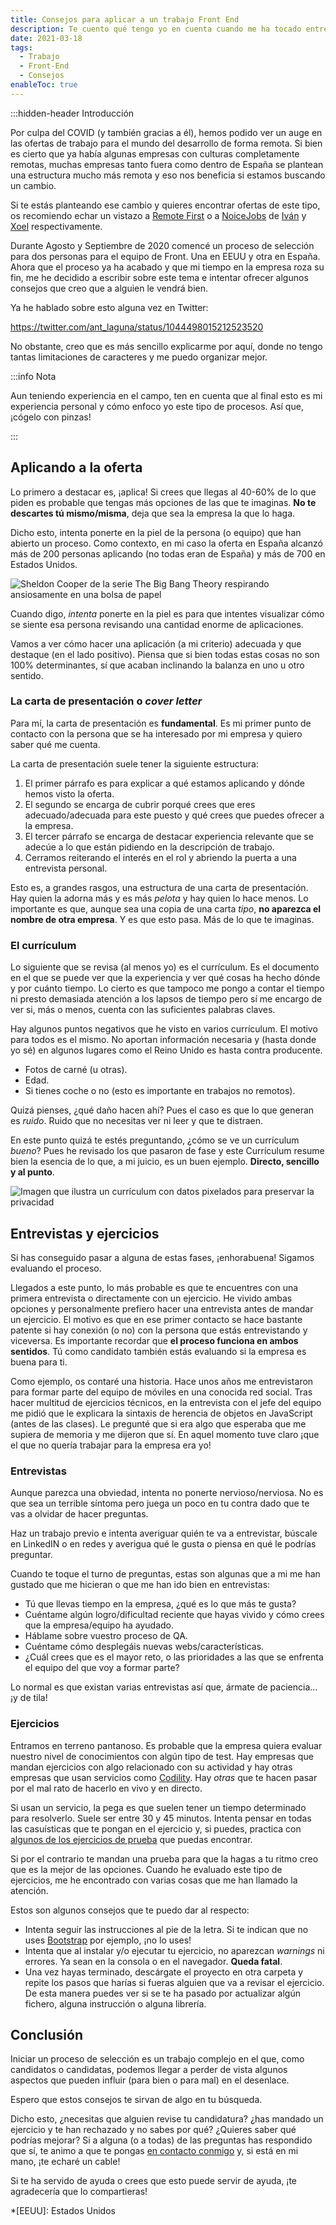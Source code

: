 ```yaml
---
title: Consejos para aplicar a un trabajo Front End
description: Te cuento qué tengo yo en cuenta cuando me ha tocado entrevistar a gente que busca trabajo como Front End developer.
date: 2021-03-18
tags:
  - Trabajo
  - Front-End
  - Consejos
enableToc: true
---
```


:::hidden-header Introducción

Por culpa del COVID (y también gracias a él), hemos podido ver un auge en las ofertas de trabajo para el mundo del desarrollo de forma remota. Si bien es cierto que ya había algunas empresas con culturas completamente remotas, muchas empresas tanto fuera como dentro de España se plantean una estructura mucho más remota y eso nos beneficia si estamos buscando un cambio.

Si te estás planteando ese cambio y quieres encontrar ofertas de este tipo, os recomiendo echar un vistazo a [Remote First](https://remotefirst.digital/) o a [NoiceJobs](https://t.me/NoiceJobs) de [Iván](https://twitter.com/Dividivan) y [Xoel](https://twitter.com/xoelipedes) respectivamente.

Durante Agosto y Septiembre de 2020 comencé un proceso de selección para dos personas para el equipo de Front. Una en EEUU y otra en España.
Ahora que el proceso ya ha acabado y que mi tiempo en la empresa roza su fin, me he decidido a escribir sobre este tema e intentar ofrecer algunos consejos que creo que a alguien le vendrá bien.

Ya he hablado sobre esto alguna vez en Twitter:

https://twitter.com/ant_laguna/status/1044498015212523520

No obstante, creo que es más sencillo explicarme por aquí, donde no tengo tantas limitaciones de caracteres y me puedo organizar mejor.

:::info Nota

Aun teniendo experiencia en el campo, ten en cuenta que al final esto es mi experiencia personal y cómo enfoco yo este tipo de procesos. Así que, ¡cógelo con pinzas!

:::

## Aplicando a la oferta

Lo primero a destacar es, ¡aplica! Si crees que llegas al 40-60% de lo que piden es probable que tengas más opciones de las que te imaginas. **No te descartes tú mismo/misma**, deja que sea la empresa la que lo haga.

Dicho esto, intenta ponerte en la piel de la persona (o equipo) que han abierto un proceso.
Como contexto, en mi caso la oferta en España alcanzó más de 200 personas aplicando (no todas eran de España) y más de 700 en Estados Unidos.

![Sheldon Cooper de la serie The Big Bang Theory respirando ansiosamente en una bolsa de papel](/img/posts/sheldon-bag.gif "_El horror_")

Cuando digo, *intenta* ponerte en la piel es para que intentes visualizar cómo se siente esa persona revisando una cantidad enorme de aplicaciones.

Vamos a ver cómo hacer una aplicación (a mi criterio) adecuada y que destaque (en el lado positivo). Piensa que si bien todas estas cosas no son 100% determinantes, sí que acaban inclinando la balanza en uno u otro sentido.

### La carta de presentación o _cover letter_

Para mí, la carta de presentación es **fundamental**. Es mi primer punto de contacto con la persona que se ha interesado por mi empresa y quiero saber qué me cuenta.

La carta de presentación suele tener la siguiente estructura:

1. El primer párrafo es para explicar a qué estamos aplicando y dónde hemos visto la oferta.
2. El segundo se encarga de cubrir porqué crees que eres adecuado/adecuada para este puesto y qué crees que puedes ofrecer a la empresa.
3. El tercer párrafo se encarga de destacar experiencia relevante que se adecúe a lo que están pidiendo en la descripción de trabajo.
4. Cerramos reiterando el interés en el rol y abriendo la puerta a una entrevista personal.

Esto es, a grandes rasgos, una estructura de una carta de presentación. Hay quien la adorna más y es más *pelota* y hay quien lo hace menos. Lo importante es que, aunque sea una copia de una carta *tipo*, **no aparezca el nombre de otra empresa**.
Y es que esto pasa. Más de lo que te imaginas.

### El currículum

Lo siguiente que se revisa (al menos yo) es el currículum. Es el documento en el que se puede ver que la experiencia y ver qué cosas ha hecho dónde y por cuánto tiempo.
Lo cierto es que tampoco me pongo a contar el tiempo ni presto demasiada atención a los lapsos de tiempo pero sí me encargo de ver si, más o menos, cuenta con las suficientes palabras claves.

Hay algunos puntos negativos que he visto en varios currículum. El motivo para todos es el mismo. No aportan información necesaria y (hasta donde yo sé) en algunos lugares como el Reino Unido es hasta contra producente.

* Fotos de carné (u otras).
* Edad.
* Si tienes coche o no (esto es importante en trabajos no remotos).

Quizá pienses, ¿qué daño hacen ahí? Pues el caso es que lo que generan es *ruido*. Ruido que no necesitas ver ni leer y que te distraen.

En este punto quizá te estés preguntando, ¿cómo se ve un currículum *bueno*?
Pues he revisado los que pasaron de fase y este Currículum resume bien la esencia de lo que, a mi juicio, es un buen ejemplo. **Directo, sencillo y al punto**.

![Imagen que ilustra un currículum con datos pixelados para preservar la privacidad](/img/posts/curriculum-modelo.png "_Ejemplo de Currículum (con permiso cedido)_")

## Entrevistas y ejercicios

Si has conseguido pasar a alguna de estas fases, ¡enhorabuena! Sigamos evaluando el proceso.

Llegados a este punto, lo más probable es que te encuentres con una primera entrevista o directamente con un ejercicio. He vivido ambas opciones y personalmente prefiero hacer una entrevista antes de mandar un ejercicio. El motivo es que en ese primer contacto se hace bastante patente si hay conexión (o no) con la persona que estás entrevistando y viceversa. Es importante recordar que **el proceso funciona en ambos sentidos**. Tú como candidato también estás evaluando si la empresa es buena para ti.

Como ejemplo, os contaré una historia. Hace unos años me entrevistaron para formar parte del equipo de móviles en una conocida red social. Tras hacer multitud de ejercicios técnicos, en la entrevista con el jefe del equipo me pidió que le explicara la sintaxis de herencia de objetos en JavaScript (antes de las clases). Le pregunté que si era algo que esperaba que me supiera de memoria y me dijeron que sí. En aquel momento tuve claro ¡que el que no quería trabajar para la empresa era yo!

### Entrevistas

Aunque parezca una obviedad, intenta no ponerte nervioso/nerviosa. No es que sea un terrible síntoma pero juega un poco en tu contra dado que te vas a olvidar de hacer preguntas.

Haz un trabajo previo e intenta averiguar quién te va a entrevistar, búscale en LinkedIN o en redes y averigua qué le gusta o piensa en qué le podrías preguntar.

Cuando te toque el turno de preguntas, estas son algunas que a mi me han gustado que me hicieran o que me han ido bien en entrevistas:

* Tú que llevas tiempo en la empresa, ¿qué es lo que más te gusta?
* Cuéntame algún logro/dificultad reciente que hayas vivido y cómo crees que la empresa/equipo ha ayudado.
* Háblame sobre vuestro proceso de QA.
* Cuéntame cómo desplegáis nuevas webs/características.
* ¿Cuál crees que es el mayor reto, o las prioridades a las que se enfrenta el equipo del que voy a formar parte?

Lo normal es que existan varias entrevistas así que, ármate de paciencia... ¡y de tila!

### Ejercicios

Entramos en terreno pantanoso. Es probable que la empresa quiera evaluar nuestro nivel de conocimientos con algún tipo de test. Hay empresas que mandan ejercicios con algo relacionado con su actividad y hay otras empresas que usan servicios como [Codility](https://www.codility.com/). Hay *otras* que te hacen pasar por el mal rato de hacerlo en vivo y en directo.

Si usan un servicio, la pega es que suelen tener un tiempo determinado para resolverlo. Suele ser entre 30 y 45 minutos. Intenta pensar en todas las casuísticas que te pongan en el ejercicio y, si puedes, practica con [algunos de los ejercicios de prueba](https://app.codility.com/demo/take-sample-test/) que puedas encontrar.

Si por el contrario te mandan una prueba para que la hagas a tu ritmo creo que es la mejor de las opciones.
Cuando he evaluado este tipo de ejercicios, me he encontrado con varias cosas que me han llamado la atención.

Estos son algunos consejos que te puedo dar al respecto:

* Intenta seguir las instrucciones al pie de la letra. Si te indican que no uses [Bootstrap](https://getbootstrap.com/) por ejemplo, ¡no lo uses!
* Intenta que al instalar y/o ejecutar tu ejercicio, no aparezcan *warnings* ni errores. Ya sean en la consola o en el navegador. **Queda fatal**.
* Una vez hayas terminado, descárgate el proyecto en otra carpeta y repite los pasos que harías si fueras alguien que va a revisar el ejercicio. De esta manera puedes ver si se te ha pasado por actualizar algún fichero, alguna instrucción o alguna librería.

## Conclusión

Iniciar un proceso de selección es un trabajo complejo en el que, como candidatos o candidatas, podemos llegar a perder de vista algunos aspectos que pueden influir (para bien o para mal) en el desenlace.

Espero que estos consejos te sirvan de algo en tu búsqueda.

Dicho esto, ¿necesitas que alguien revise tu candidatura? ¿has mandado un ejercicio y te han rechazado y no sabes por qué? ¿Quieres saber qué podrías mejorar? Si a alguna (o a todas) de las preguntas has respondido que sí, te animo a que te pongas [en contacto conmigo](/sobre-mi) y, si está en mi mano, ¡te echaré un cable!

Si te ha servido de ayuda o crees que esto puede servir de ayuda, ¡te agradecería que lo compartieras!

*[EEUU]: Estados Unidos
